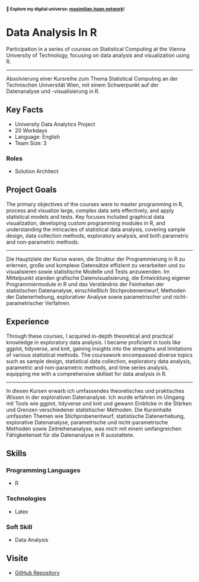 <small>**🚀 Explore my digital universe: [maximilian.hagn.network](https://maximilian.hagn.network)!</small>**

# Data Analysis In R

Participation in a series of courses on Statistical Computing at the Vienna University of Technology, focusing on data analysis and visualization using R.


---
Absolvierung einer Kursreihe zum Thema Statistical Computing an der Technischen Universität Wien, mit einem Schwerpunkt auf der Datenanalyse und -visualisierung in R.

## Key Facts

- University Data Analytics Project
- 20 Workdays
- Language: English
- Team Size: 3

### Roles

- Solution Architect

## Project Goals

The primary objectives of the courses were to master programming in R, process and visualize large, complex data sets effectively, and apply statistical models and tests. Key focuses included graphical data visualization, developing custom programming modules in R, and understanding the intricacies of statistical data analysis, covering sample design, data collection methods, exploratory analysis, and both parametric and non-parametric methods.


---
Die Hauptziele der Kurse waren, die Struktur der Programmierung in R zu erlernen, große und komplexe Datensätze effizient zu verarbeiten und zu visualisieren sowie statistische Modelle und Tests anzuwenden. Im Mittelpunkt standen grafische Datenvisualisierung, die Entwicklung eigener Programmiermodule in R und das Verständnis der Feinheiten der statistischen Datenanalyse, einschließlich Stichprobenentwurf, Methoden der Datenerhebung, explorativer Analyse sowie parametrischer und nicht-parametrischer Verfahren.

## Experience

Through these courses, I acquired in-depth theoretical and practical knowledge in exploratory data analysis. I became proficient in tools like ggplot, tidyverse, and knit, gaining insights into the strengths and limitations of various statistical methods. The coursework encompassed diverse topics such as sample design, statistical data collection, exploratory data analysis, parametric and non-parametric methods, and time series analysis, equipping me with a comprehensive skillset for data analysis in R.


---
In diesen Kursen erwarb ich umfassendes theoretisches und praktisches Wissen in der explorativen Datenanalyse. Ich wurde erfahren im Umgang mit Tools wie ggplot, tidyverse und knit und gewann Einblicke in die Stärken und Grenzen verschiedener statistischer Methoden. Die Kursinhalte umfassten Themen wie Stichprobenentwurf, statistische Datenerhebung, explorative Datenanalyse, parametrische und nicht-parametrische Methoden sowie Zeitreihenanalyse, was mich mit einem umfangreichen Fähigkeitenset für die Datenanalyse in R ausstattete.

## Skills

### Programming Languages

 - R
### Technologies

 - Latex
### Soft Skill

 - Data Analysis

## Visite

- [GitHub Repository](https://github.com/maxhagn/DataAnalysisInR)

